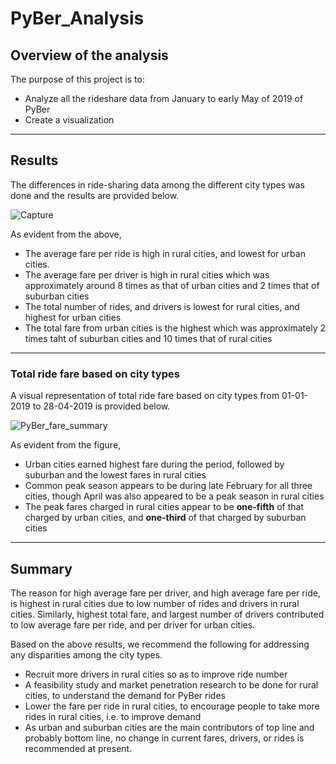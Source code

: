 # PyBer_Analysis
 
## **Overview of the analysis**
The purpose of this project is to:
-    Analyze all the rideshare data from January to early May of 2019 of PyBer 
-    Create a  visualization

---
## **Results**

The differences in ride-sharing data among the different city types was done and the results are provided below.

![Capture](https://user-images.githubusercontent.com/89427676/135764864-52e43db7-e231-4606-8434-dc57b1c2e70e.PNG)

As evident from the above, 
- The average fare per ride is high in rural cities, and lowest for urban cities.
- The average fare per driver is high in rural cities which was approximately around 8 times as that of urban cities and 2 times that of suburban cities
- The total number of rides, and drivers is lowest for rural cities, and highest for urban cities
- The total fare from urban cities is the highest which was approximately 2 times taht of suburban cities and 10 times that of rural cities
---
### **Total ride fare based on city types**

A visual representation of total ride fare based on city types from 01-01-2019 to 28-04-2019 is provided below.

![PyBer_fare_summary](https://user-images.githubusercontent.com/89427676/135764633-d1646ea7-09b4-45ff-9e8f-ee8076e9cb81.png)

As evident from the figure,
- Urban cities earned highest fare during the period, followed by suburban and the lowest fares in rural cities
- Common peak season appears to be during late February for all three cities, though April was also appeared to be a peak season in rural cities
- The peak fares charged in rural cities appear to be **one-fifth** of that charged by urban cities, and **one-third** of that charged by suburban cities
---
## **Summary**


The reason for high average fare per driver, and high average fare per ride, is highest in rural cities due to low number of rides and drivers in rural cities. Similarly, highest total fare, and largest number of drivers contributed to low average fare per ride, and per driver for urban cities.


Based on the above results, we recommend the following for addressing any disparities among the city types.


- Recruit more drivers in rural cities so as to improve ride number
- A feasibility study and market penetration research to be done for rural cities, to understand the demand for PyBer rides
- Lower the fare per ride in rural cities, to encourage people to take more rides in rural cities, i.e. to improve demand
- As urban and suburban cities are the main contributors of top line and probably bottom line, no change in current fares, drivers, or rides is recommended at present.
